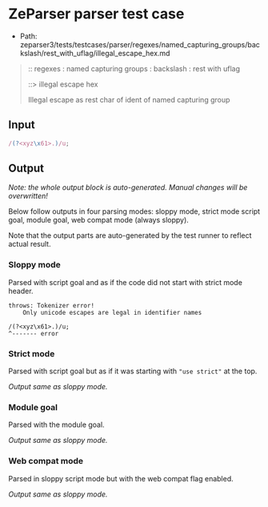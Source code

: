 # ZeParser parser test case

- Path: zeparser3/tests/testcases/parser/regexes/named_capturing_groups/backslash/rest_with_uflag/illegal_escape_hex.md

> :: regexes : named capturing groups : backslash : rest with uflag
>
> ::> illegal escape hex
>
> Illegal escape as rest char of ident of named capturing group

## Input

`````js
/(?<xyz\x61>.)/u;
`````

## Output

_Note: the whole output block is auto-generated. Manual changes will be overwritten!_

Below follow outputs in four parsing modes: sloppy mode, strict mode script goal, module goal, web compat mode (always sloppy).

Note that the output parts are auto-generated by the test runner to reflect actual result.

### Sloppy mode

Parsed with script goal and as if the code did not start with strict mode header.

`````
throws: Tokenizer error!
    Only unicode escapes are legal in identifier names

/(?<xyz\x61>.)/u;
^------- error
`````

### Strict mode

Parsed with script goal but as if it was starting with `"use strict"` at the top.

_Output same as sloppy mode._

### Module goal

Parsed with the module goal.

_Output same as sloppy mode._

### Web compat mode

Parsed in sloppy script mode but with the web compat flag enabled.

_Output same as sloppy mode._
